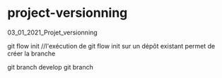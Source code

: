 # project-versionning
03_01_2021_Projet_versionning

git flow init //l'exécution de git flow init sur un dépôt existant permet de créer la branche

git branch develop
git branch 
